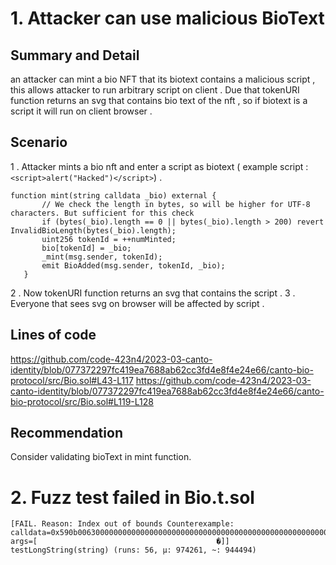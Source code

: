 # 1. Attacker can use malicious BioText
## Summary and Detail
an attacker can mint a bio NFT that its biotext contains a malicious script , this allows attacker to run arbitrary script on client .
Due that tokenURI function returns an svg that contains bio text of the nft , so if biotext is a script it will run on client browser .
## Scenario 
1 . Attacker mints a bio nft and enter a script as biotext ( example script : ``<script>alert("Hacked")</script>``) . 
 ```
function mint(string calldata _bio) external {
        // We check the length in bytes, so will be higher for UTF-8 characters. But sufficient for this check
        if (bytes(_bio).length == 0 || bytes(_bio).length > 200) revert InvalidBioLength(bytes(_bio).length);
        uint256 tokenId = ++numMinted;
        bio[tokenId] = _bio;
        _mint(msg.sender, tokenId);
        emit BioAdded(msg.sender, tokenId, _bio);
    }
```
2 . Now tokenURI function returns an svg that contains the script . 
3 . Everyone that sees svg on browser will be affected by script . 
## Lines of code 
https://github.com/code-423n4/2023-03-canto-identity/blob/077372297fc419ea7688ab62cc3fd4e8f4e24e66/canto-bio-protocol/src/Bio.sol#L43-L117
https://github.com/code-423n4/2023-03-canto-identity/blob/077372297fc419ea7688ab62cc3fd4e8f4e24e66/canto-bio-protocol/src/Bio.sol#L119-L128
## Recommendation
Consider validating bioText in mint function.


# 2. Fuzz test failed in Bio.t.sol
```
[FAIL. Reason: Index out of bounds Counterexample: calldata=0x590b00630000000000000000000000000000000000000000000000000000000000000020000000000000000000000000000000000000000000000000000000000000002900000000000000000000000000000000000000000000000000000000000000000000000000000000f00000000000000000000000000000000000000000000000, args=[                                        �]] testLongString(string) (runs: 56, μ: 974261, ~: 944494)
```